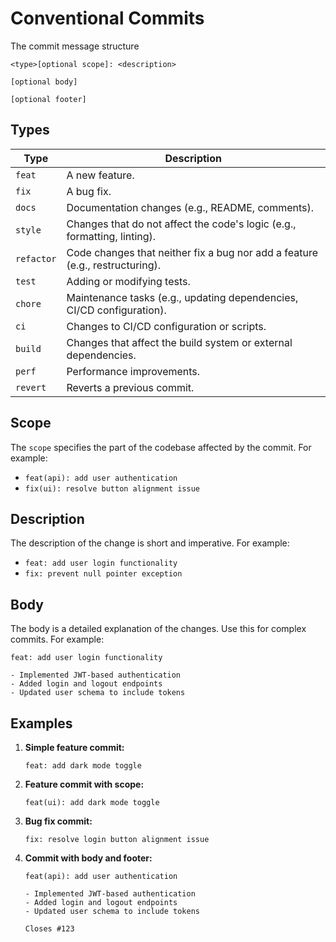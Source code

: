 # Conventional Commits

The commit message structure

```
<type>[optional scope]: <description>

[optional body]

[optional footer]
```

## Types


| Type       | Description                                                                 |
|------------|-----------------------------------------------------------------------------|
| `feat`     | A new feature.                                                              |
| `fix`      | A bug fix.                                                                  |
| `docs`     | Documentation changes (e.g., README, comments).                             |
| `style`    | Changes that do not affect the code's logic (e.g., formatting, linting).    |
| `refactor` | Code changes that neither fix a bug nor add a feature (e.g., restructuring).|
| `test`     | Adding or modifying tests.                                                  |
| `chore`    | Maintenance tasks (e.g., updating dependencies, CI/CD configuration).       |
| `ci`       | Changes to CI/CD configuration or scripts.                                  |
| `build`    | Changes that affect the build system or external dependencies.              |
| `perf`     | Performance improvements.                                                   |
| `revert`   | Reverts a previous commit.                                                  |

## Scope
The `scope` specifies the part of the codebase affected by the commit. For example:
- `feat(api): add user authentication`
- `fix(ui): resolve button alignment issue`

## Description
The description of the change is short and imperative. For example:
- `feat: add user login functionality`
- `fix: prevent null pointer exception`

## Body
The body is a detailed explanation of the changes. Use this for complex commits. For example:
```
feat: add user login functionality

- Implemented JWT-based authentication
- Added login and logout endpoints
- Updated user schema to include tokens
```

## Examples

1. **Simple feature commit:**
   ```
   feat: add dark mode toggle
   ```

2. **Feature commit with scope:**
   ```
   feat(ui): add dark mode toggle
   ```

3. **Bug fix commit:**
   ```
   fix: resolve login button alignment issue
   ```

4. **Commit with body and footer:**
   ```
   feat(api): add user authentication

   - Implemented JWT-based authentication
   - Added login and logout endpoints
   - Updated user schema to include tokens

   Closes #123
   ```